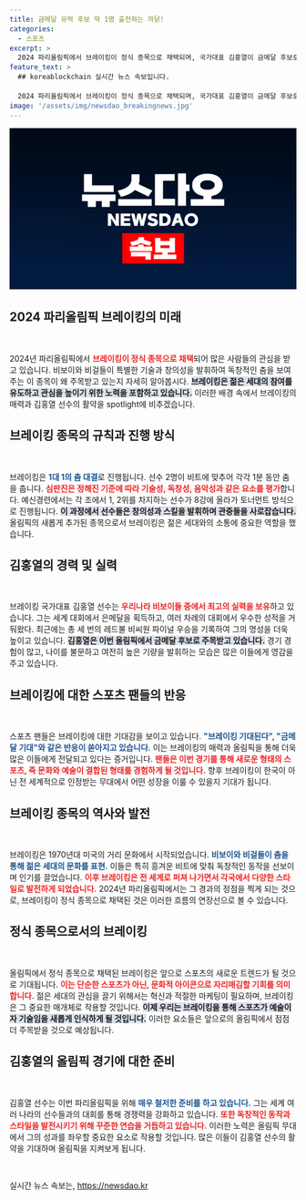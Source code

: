 ```yaml
---
title: 금메달 유력 후보 딱 1명 출전하는 까닭!
categories:
  - 스포츠
excerpt: >
  2024 파리올림픽에서 브레이킹이 정식 종목으로 채택되며, 국가대표 김홍열이 금메달 후보로 주목받고 있습니다. 그는 뛰어난 실력과 경험으로 팬들의 기대감을 한몸에 받고 있습니다. 이제 올림픽 무대에서 금빛 프리즈를 선보일 차례!
feature_text: >
  ## koreablockchain 실시간 뉴스 속보입니다.

  2024 파리올림픽에서 브레이킹이 정식 종목으로 채택되며, 국가대표 김홍열이 금메달 후보로 주목받고 있습니다. 그는 뛰어난 실력과 경험으로 팬들의 기대감을 한몸에 받고 있습니다. 이제 올림픽 무대에서 금빛 프리즈를 선보일 차례!
image: '/assets/img/newsdao_breakingnews.jpg'
---
```


<p><img src="/assets/img/newsdao_breakingnews.jpg" alt="koreablockchain 속보" /></p>

<h2 data-ke-size="size26">2024 파리올림픽 브레이킹의 미래</h2>

<p data-ke-size="size16">&nbsp;</p>

<p>2024년 파리올림픽에서 <b><span style="color: #ee2323;">브레이킹이 정식 종목으로 채택</span></b>되어 많은 사람들의 관심을 받고 있습니다. 비보이와 비걸들이 특별한 기술과 창의성을 발휘하여 독창적인 춤을 보여주는 이 종목이 왜 주목받고 있는지 자세히 알아봅시다. <b><span style="background-color: #21538527;">브레이킹은 젊은 세대의 참여를 유도하고 관심을 높이기 위한 노력을 포함하고 있습니다.</span></b> 이러한 배경 속에서 브레이킹의 매력과 김홍열 선수의 활약을 spotlight에 비추겠습니다. </p>

<h2 data-ke-size="size26">브레이킹 종목의 규칙과 진행 방식</h2>

<p data-ke-size="size16">&nbsp;</p>

<p>브레이킹은 <b><span style="color: #1a5490;">1대 1의 춤 대결</span></b>로 진행됩니다. 선수 2명이 비트에 맞추어 각각 1분 동안 춤을 춥니다. <b><span style="color: #ee2323;">심판진은 정해진 기준에 따라 기술성, 독창성, 음악성과 같은 요소를 평가</span></b>합니다. 예신경련에서는 각 조에서 1, 2위를 차지하는 선수가 8강에 올라가 토너먼트 방식으로 진행됩니다. <b><span style="background-color: #21538527;">이 과정에서 선수들은 창의성과 스킬을 발휘하며 관중들을 사로잡습니다.</span></b> 올림픽의 새롭게 추가된 종목으로서 브레이킹은 젊은 세대와의 소통에 중요한 역할을 했습니다. </p>

<h2 data-ke-size="size26">김홍열의 경력 및 실력</h2>

<p data-ke-size="size16">&nbsp;</p>

<p>브레이킹 국가대표 김홍열 선수는 <b><span style="color: #ee2323;">우리나라 비보이들 중에서 최고의 실력을 보유</span></b>하고 있습니다. 그는 세계 대회에서 은메달을 획득하고, 여러 차례의 대회에서 우수한 성적을 거둬왔다. 최근에는 총 세 번의 레드불 비씨원 파이널 우승을 기록하여 그의 명성을 더욱 높이고 있습니다. <b><span style="background-color: #21538527;">김홍열은 이번 올림픽에서 금메달 후보로 주목받고 있습니다.</span></b> 경기 경험이 많고, 나이를 불문하고 여전히 높은 기량을 발휘하는 모습은 많은 이들에게 영감을 주고 있습니다.</p>

<h2 data-ke-size="size26">브레이킹에 대한 스포츠 팬들의 반응</h2>

<p data-ke-size="size16">&nbsp;</p>

<p>스포츠 팬들은 브레이킹에 대한 기대감을 보이고 있습니다. <b><span style="color: #1a5490;">"브레이킹 기대된다", "금메달 기대"와 같은 반응이 쏟아지고 있습니다.</span></b> 이는 브레이킹의 매력과 올림픽을 통해 더욱 많은 이들에게 전달되고 있다는 증거입니다. <b><span style="color: #ee2323;">팬들은 이번 경기를 통해 새로운 형태의 스포츠, 즉 문화와 예술이 결합된 형태를 경험하게 될 것입니다.</span></b> 향후 브레이킹이 한국이 아닌 전 세계적으로 인정받는 무대에서 어떤 성장을 이룰 수 있을지 기대가 됩니다.</p>

<h2 data-ke-size="size26">브레이킹 종목의 역사와 발전</h2>

<p data-ke-size="size16">&nbsp;</p>

<p>브레이킹은 1970년대 미국의 거리 문화에서 시작되었습니다. <b><span style="color: #1a5490;">비보이와 비걸들이 춤을 통해 젊은 세대의 문화를 표현.</span></b> 이들은 특히 흥겨운 비트에 맞춰 독창적인 동작을 선보이며 인기를 끌었습니다. <b><span style="color: #ee2323;">이후 브레이킹은 전 세계로 퍼져 나가면서 각국에서 다양한 스타일로 발전하게 되었습니다.</span></b> 2024년 파리올림픽에서는 그 경과의 정점을 찍게 되는 것으로, 브레이킹이 정식 종목으로 채택된 것은 이러한 흐름의 연장선으로 볼 수 있습니다.</p>

<h2 data-ke-size="size26">정식 종목으로서의 브레이킹</h2>

<p data-ke-size="size16">&nbsp;</p>

<p>올림픽에서 정식 종목으로 채택된 브레이킹은 앞으로 스포츠의 새로운 트렌드가 될 것으로 기대됩니다. <b><span style="color: #ee2323;">이는 단순한 스포츠가 아닌, 문화적 아이콘으로 자리매김할 기회를 의미합니다.</span></b> 젊은 세대의 관심을 끌기 위해서는 혁신과 적절한 마케팅이 필요하며, 브레이킹은 그 중요한 매개체로 작용할 것입니다. <b><span style="background-color: #21538527;">이제 우리는 브레이킹을 통해 스포츠가 예술이자 기술임을 새롭게 인식하게 될 것입니다.</span></b> 이러한 요소들은 앞으로의 올림픽에서 점점 더 주목받을 것으로 예상됩니다. </p>

<h2 data-ke-size="size26">김홍열의 올림픽 경기에 대한 준비</h2>

<p data-ke-size="size16">&nbsp;</p>

<p>김홍열 선수는 이번 파리올림픽을 위해 <b><span style="color: #1a5490;">매우 철저한 준비를 하고 있습니다.</span></b> 그는 세계 여러 나라의 선수들과의 대회를 통해 경쟁력을 강화하고 있습니다. <b><span style="color: #ee2323;">또한 독창적인 동작과 스타일을 발전시키기 위해 꾸준한 연습을 거듭하고 있습니다.</span></b> 이러한 노력은 올림픽 무대에서 그의 성과를 좌우할 중요한 요소로 작용할 것입니다. 많은 이들이 김홍열 선수의 활약을 기대하며 올림픽을 지켜보게 됩니다.</p>

<p data-ke-size="size16">&nbsp;</p>
실시간 뉴스 속보는, <a href="https://newsdao.kr" rel="dofollow">https://newsdao.kr</a>


